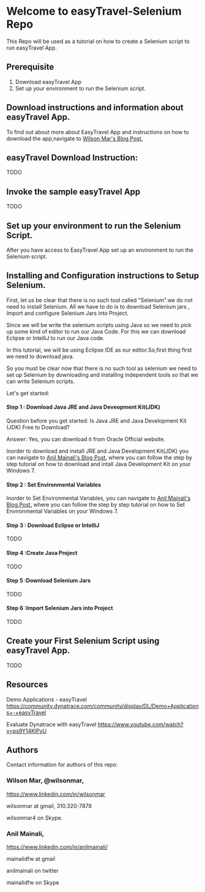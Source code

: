 # Welcome to easyTravel-Selenium Repo

This Repo will be used as a tutorial on how to create a Selenium script to run easyTravel App.

## Prerequisite
1. Download easyTravel App
2. Set up your environment to run the Selenium script.


## Download instructions and information about easyTravel App.
To find out about more about EasyTravel App and instructions on how to download the app,navigate to <a href="https://wilsonmar.github.io/easytravel/"> Wilson Mar's Blog Post.</a>

## easyTravel Download Instruction:
TODO

## Invoke the sample easyTravel App
TODO

## Set up your environment to run the Selenium Script.
After you have access to EasyTravel App set up an environment to run the Selenium script.

## Installing and Configuration instructions to Setup Selenium.

First, let us be clear that there is no such tool called "Selenium".we do not need to install Selenium. All we have to do is to download Selenium jars , Import and configure Selenium Jars into Project.

Since we will be write the selenium scripts using Java so we need to pick up some kind of editor to run our Java Code. For this we can  download Eclipse or IntelliJ to run our Java code.

In this tutorial, we will be using Eclipse IDE as our editor.So,first thing first we need to download java.

So you must be clear now that there is no such tool as selenium we need to set up Selenium by downloading and installing independent tools so that we can write Selenium scripts.

Let's get started:

#### Step 1 : Download Java JRE and Java Deveopment Kit(JDK)
Question before you get started: Is Java JRE and Java Development Kit (JDK) Free to Download?

Answer: Yes, you can download it from Oracle Official website.

Inorder to download and install JRE and Java Development Kit(JDK) you can navigate to <a href="http://softwaretestingcafe.com/how-to-download-and-install-java-development-kit-jdk/"> Anil Mainali's Blog Post.</a> where you can follow the step by step tutorial on how to download and intall Java Development Kit on your Windows 7.

#### Step 2 : Set Environmental Variables
Inorder to Set Environmental Variables, you can navigate to <a href="http://softwaretestingcafe.com/how-to-set-the-path-and-environment-variables-in-windows-7/?preview=true"> Anil Mainali's Blog Post.</a> where you can follow the step by step tutorial on how to Set Environmental Variables on your Windows 7.

#### Step 3 : Download Eclipse or IntelliJ
TODO

#### Step 4 :Create Java Project
TODO

#### Step 5 :Download Selenium Jars
TODO

#### Step 6 :Import Selenium Jars into Project
TODO


## Create your First Selenium Script using easyTravel App.
TODO


## Resources
Demo Applications - easyTravel
https://community.dynatrace.com/community/display/DL/Demo+Applications+-+easyTravel

Evaluate Dynatrace with easyTravel
https://www.youtube.com/watch?v=ps9Y14KlPyU


<a name="Authors"></a>

## Authors

Contact information for authors of this repo:

### Wilson Mar, @wilsonmar, 

https://www.linkedin.com/in/wilsonmar

wilsonmar at gmail, 310.320-7878

wilsonmar4 on Skype.

### Anil Mainali, 

https://www.linkedin.com/in/anilmainali/

mainalidfw at gmail

anilmainali on twitter

mainalidfw on Skype
